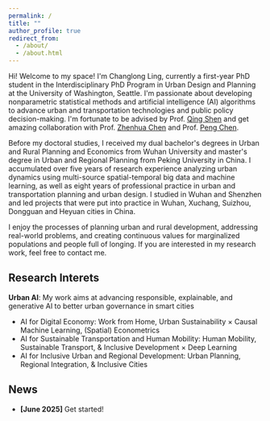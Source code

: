 ```yaml
---
permalink: /
title: ""
author_profile: true
redirect_from: 
  - /about/
  - /about.html
---
```


Hi! Welcome to my space! I'm Changlong Ling, currently a first-year PhD student in the Interdisciplinary PhD Program in Urban Design and Planning at the University of Washington, Seattle. I'm passionate about developing nonparametric statistical methods and artificial intelligence (AI) algorithms to advance urban and transportation technologies and public policy decision-making. I'm fortunate to be advised by Prof. [Qing Shen](https://urbdp.be.uw.edu/people/qing-shen/) and get amazing collaboration with Prof. [Zhenhua Chen](https://knowlton.osu.edu/people/chen.7172) and Prof. [Peng Chen](https://www.usf.edu/arts-sciences/departments/public-affairs/people/pchen.aspx). 

Before my doctoral studies, I received my dual bachelor's degrees in Urban and Rural Planning and Economics from Wuhan University and master's degree in Urban and Regional Planning from Peking University in China. I accumulated over five years of research experience analyzing urban dynamics using multi-source spatial-temporal big data and machine learning, as well as eight years of professional practice in urban and transportation planning and urban design. I studied in Wuhan and Shenzhen and led projects that were put into practice in Wuhan, Xuchang, Suizhou, Dongguan and Heyuan cities in China.

I enjoy the processes of planning urban and rural development, addressing real-world problems, and creating continuous values for marginalized populations and people full of longing. If you are interested in my research work, feel free to contact me.

Research Interets
-----
**Urban AI**: My work aims at advancing responsible, explainable, and generative AI to better urban governance in smart cities
- AI for Digital Economy: Work from Home, Urban Sustainability × Causal Machine Learning, (Spatial) Econometrics
- AI for Sustainable Transportation and Human Mobility: Human Mobility, Sustainable Transport, & Inclusive Development × Deep Learning
- AI for Inclusive Urban and Regional Development: Urban Planning, Regional Integration, & Inclusive Cities

News
-----
- **[June 2025]** Get started! 


